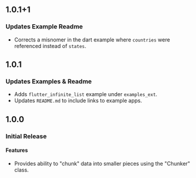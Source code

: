 ## 1.0.1+1

### Updates Example Readme

- Corrects a misnomer in the dart example where `countries` were referenced instead of `states`.

## 1.0.1

### Updates Examples & Readme

- Adds `flutter_infinite_list` example under `examples_ext`.
- Updates `README.md` to include links to example apps.

## 1.0.0

### Initial Release

#### Features

- Provides ability to "chunk" data into smaller pieces using the "Chunker" class.
